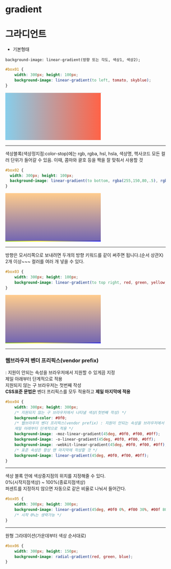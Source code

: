 # gradient

# 그라디언트

- 기본형태

`background-image: linear-gradient(방향 또는 각도, 색상1, 색상2);`  

```css
#box01 {
	width: 300px; height: 100px;
	background-image: linear-gradient(to left, tomato, skyblue);
}
```

![gradient01](../images/day4_images/gradient01.png)

---

색상블록(색상정지점:color-stop)에는 rgb, rgba, hsl, hsla, 색상명, 헥사코드 모든 컬러 단위가 들어갈 수 있음. 이때, 콤마와 괄호 등을 짝을 잘 맞춰서 사용할 것

```css
#box02 {
  width: 300px; height: 100px;
  background-image: linear-gradient(to bottom, rgba(255,150,80,.5), rgba(80,60,150,.5));
}
```

![gradient02](../images/day4_images/gradient02.png)

---

방향은 모서리쪽으로 보내려면 두개의 방향 키워드를 같이 써주면 됩니다.(순서 상관X)
2개 이상~~~ 컬러를 여러 개 넣을 수 있다.

```css
#box03 {
	width: 300px; height: 100px;
	background-image: linear-gradient(to top right, red, green, yellow, blue);
}
```

![gradient02](../images/day4_images/gradient02.png)

---

### 웹브라우저 벤더 프리픽스(vendor prefix)

 : 지원이 안되는 속성을 브라우저에서 지원할 수 있게끔 지정  
제일 아래부터 단계적으로 적용  
지원되지 않는 구 브라우저는 첫번째 작성  
**CSS표준 문법은** 벤더 프리픽스를 모두 적용하고 **제일 마지막에 적용**  

```css
#box04 {
    width: 300px; height: 300px;
    /* 지원되지 않는 구 브라우저에서 나타낼 색상(첫번째 작성) */
    background-color: #0f0;
    /* 웹브라우저 벤더 프리픽스(vendor prefix) : 지원이 안되는 속성을 브라우저에서 지원할 수 있게끔 지정
    제일 아래부터 단계적으로 적용 */
    background-image: -moz-linear-gradient(45deg, #0f0, #f00, #0ff);
    background-image: -o-linear-gradient(45deg, #0f0, #f00, #0ff);
    background-image: -webkit-linear-gradient(45deg, #0f0, #f00, #0ff);
    /* 표준 속성은 항상 맨 마지막에 작성할 것 */
    background-image: linear-gradient(45deg, #0f0, #f00, #0ff);
}
```

---

색상 블록 안에 색상중지점의 위치를 지정해줄 수 있다.  
0%(시작지점색상) ~ 100%(종료지점색상)  
퍼센트를 지정하지 않으면 자동으로 같은 비율로 나눠서 들어간다.  

```css
#box05 {
	width: 300px; height: 300px;
	background-image: linear-gradient(45deg, #0f0 0%, #f00 30%, #00f 80%);
	/* 시작 0%는 생략가능 */
}
```

---

 

원형 그라데이션(가운데부터 색상 순서대로)

```css
#box06 {
	width: 300px; height: 150px;
	background-image: radial-gradient(red, green, blue);
}
```

